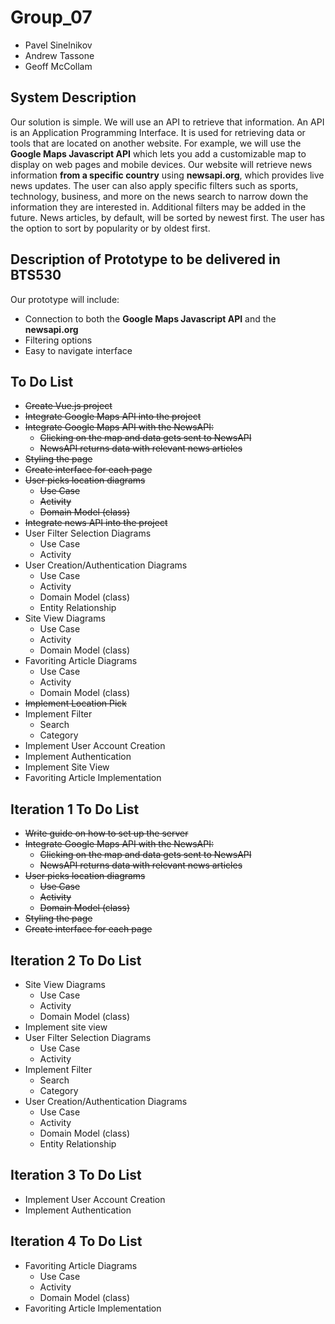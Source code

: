 # Group_07

- Pavel Sinelnikov
- Andrew Tassone
- Geoff McCollam

## System Description

Our solution is simple. We will use an API to retrieve that information. An API is an Application Programming Interface. It is used for retrieving data or tools that are located on another website. For example, we will use the **Google Maps Javascript API** which lets you add a customizable map to display on web pages and mobile devices. Our website will retrieve news information **from a specific country** using **newsapi.org**, which provides live news updates. The user can also apply specific filters such as sports, technology, business, and more on the news search to narrow down the information they are interested in. Additional filters may be added in the future. News articles, by default, will be sorted by newest first. The user has the option to sort by popularity or by oldest first.

## Description of Prototype to be delivered in BTS530

Our prototype will include:

- Connection to both the **Google Maps Javascript API** and the **newsapi.org**
- Filtering options
- Easy to navigate interface

## To Do List

- ~~Create Vue.js project~~
- ~~Integrate Google Maps API into the project~~
- ~~Integrate Google Maps API with the NewsAPI:~~
  - ~~Clicking on the map and data gets sent to NewsAPI~~
  - ~~NewsAPI returns data with relevant news articles~~
- ~~Styling the page~~
- ~~Create interface for each page~~
- ~~User picks location diagrams~~
  - ~~Use Case~~
  - ~~Activity~~
  - ~~Domain Model (class)~~
- ~~Integrate news API into the project~~
- User Filter Selection Diagrams
  - Use Case
  - Activity
- User Creation/Authentication Diagrams
  - Use Case
  - Activity
  - Domain Model (class)
  - Entity Relationship
- Site View Diagrams
  - Use Case
  - Activity
  - Domain Model (class)
- Favoriting Article Diagrams
  - Use Case
  - Activity
  - Domain Model (class)
- ~~Implement Location Pick~~
- Implement Filter
  - Search
  - Category
- Implement User Account Creation
- Implement Authentication
- Implement Site View
- Favoriting Article Implementation

## Iteration 1 To Do List

- ~~Write guide on how to set up the server~~
- ~~Integrate Google Maps API with the NewsAPI:~~
  - ~~Clicking on the map and data gets sent to NewsAPI~~
  - ~~NewsAPI returns data with relevant news articles~~
- ~~User picks location diagrams~~
  - ~~Use Case~~
  - ~~Activity~~
  - ~~Domain Model (class)~~
- ~~Styling the page~~
- ~~Create interface for each page~~

## Iteration 2 To Do List

- Site View Diagrams
  - Use Case
  - Activity
  - Domain Model (class)
- Implement site view
- User Filter Selection Diagrams
  - Use Case
  - Activity
- Implement Filter
  - Search
  - Category
- User Creation/Authentication Diagrams
  - Use Case
  - Activity
  - Domain Model (class)
  - Entity Relationship

## Iteration 3 To Do List

- Implement User Account Creation
- Implement Authentication

## Iteration 4 To Do List

- Favoriting Article Diagrams
  - Use Case
  - Activity
  - Domain Model (class)
- Favoriting Article Implementation

